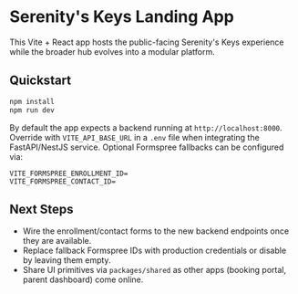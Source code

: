 # Serenity's Keys Landing App

This Vite + React app hosts the public-facing Serenity's Keys experience while the broader hub evolves into a modular platform.

## Quickstart

```bash
npm install
npm run dev
```

By default the app expects a backend running at `http://localhost:8000`. Override with `VITE_API_BASE_URL` in a `.env` file when integrating the FastAPI/NestJS service. Optional Formspree fallbacks can be configured via:

```
VITE_FORMSPREE_ENROLLMENT_ID=
VITE_FORMSPREE_CONTACT_ID=
```

## Next Steps

- Wire the enrollment/contact forms to the new backend endpoints once they are available.
- Replace fallback Formspree IDs with production credentials or disable by leaving them empty.
- Share UI primitives via `packages/shared` as other apps (booking portal, parent dashboard) come online.